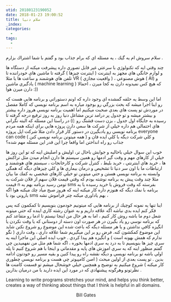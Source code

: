 ```yaml
---
utid: 20180123190052
date: 2018-01-23 19:00:52
title: سلام دنیا
_index:
categories:
  -
tags:
  -
---
```

سلام سروش ام  يه گيك ، يه مسئله اي كه برام جذاب بود و گفتم با شما اشتراك بزارم .

چند وقتي ايه كه تكنولوژي با سرعتي غير قابل تصوري داره پيشرفت ميكنه از دستگاه ها  و لوازم خانگي هاي مجهز به اينترنت ( اينترنت چيزها ) گرفته تا ماشين هاي خودراننده تا تلفن هاي هوشمند و ساعت ها يا مثلا VR ( واقعيت مجازي ) ، هوش مصنوعي ( AI) و يادگيري ماشين ( machine learning ) كه هيچ كس نميدونه دارن به كجا ميرن ، احمالا دارن ميرن هوا :))

اما اين وسط يه حلقه گمشده اي وجود داره كه اونم دستوراتي و برنامه هايي هست كه رو اينا اجرا ميشه كه بحث بزرگي  رو بوجود مياره به اسم برنامه نويسي كه كاملا مفصل در موردش تو پست هاي بعدي صحبت ميكنيم اما اهميت برنامه نويسي هروز داره بيشتر و بيشتر ميشه و تو جدول پر درامد ترين مشاغل دنيا روز به روز ترفيع درجه گرفته تا رسيده به جايگاه اول جدول ، بزن دست قشنگ رو :))
در راستا اين مسئله كه البته نگراني هاي احتمالي هم داره خيلي از شركت ها سعي دارن پروژه هايي براي اينكه همه مردم برنامه نويسي رو يادبگيرن در دستور كار قرار دادن مثلا شركت اپل پروژه everyone can code ( همه ميتونن برنامه نويسي كنن ) و كلي شركت ديگه با كلي ايده فان و جذاب رو راه انداختن  اما واقعا چرا اين قدر اين مسئله مهم شده؟

خوب اين سوال خيلي باحاليه و جوابش باحال تر، اوليش و اصليش اينه كه تو اين روز ها خيلي از كارهاي مهم و وقت گير ادمها رو همين سيستم ها دارن انجام ميدن مثل تراكنش ها ، خريد هاي اينترنتي ، خريد بليط ، كنترل شركت و كارخانجات ، سيستم هاي هوشمند و ارتباطات ما با اون سر دنيا تا تشخيص و درمان بيماري ها و كلي چيزهاي ديگه كه همگي وابسته به برنامه نويسي هستن و حتي ميتونن تو خيلي كارهاي شخصي به كمك ما بيان مثلا چند وقت پيش يه برنامه نوشته بودم كه وقتي قيمت فلان سهم از فلان شركت به قيمت n تومن رسيد برنامه بهم يه sms بفرسته كه وقت فروش يا خريد رسيده يا يه برنامه با نمك ديگه كه هنوزم داره كار ميكنه اينه كه هروز صبح مياد چك ميكنه هوا اگه باروني بود با sms بهم ياداوري ميكنه چتر فراموش نشه ،

اينا تنها يه نمونه كوچيك از برنامه هايي كه ميتونيم خودمون بنويسيم تا كمكمون كنه پس فكر كنم ايده بدي نباشه اگه علاقه داريم و به عنوان رشته كاري اينده كه حتي ميتونه شعل دوم ما باشه روش كار كنيم ، اما به هر حال من اينجا نيستم تا ادما رو متقاعد كنم كه برنامه نوسي رو ياد بگيرن در هر صورت  اون دسته از دوستاني كه يا وقت نكردن يا انگيزه كافي نداشتن و يا هر مسئله ديگه كه باعث شده اين موضوع رو شروع نكنن شاید این موضوع کمکشون کنه.
فرض رو بر اين ميگيريم شما علاقه داري  ، وقت داري ( نگو ندارم كه همش بهونه است ) و انگيزه هم پيدا كردي .
خوب ايده اصلي اين ماجرا اينه يه سري چيز ها بنويسيم تا به درد يه سري ادمها بخوره ، اگه شما هم مثل من نفهميدين چي گفتم منظور اينه كه يه سري اموزش هاي پايه و مقدماتي و اينجا با هم شروع كنيم تا پله اولي باشه تو برنامه نويسي و ديگه نقشه راه رو پيدا كنين و بقيه مسير رو خودتون ادامه بدين .
تو پست بعدي از اولين مبحث ( اصن كامپيوتر چي هست و برنامه نويسي چطوري كار ميكنه ) شروع ميكنيم به توضيح و همچنین خيلي خوشحال ميشم تو قسمت كامنت ها نظرتونو وهرگونه پيشنهادي که در مورد اين ايده دارید با من درميان بذارين .

 Learning to write programs stretches your mind, and helps you think better, creates a way of thinking about things that I think is helpful in all domains.
<center dir="ltr">Bill Gates</center>






